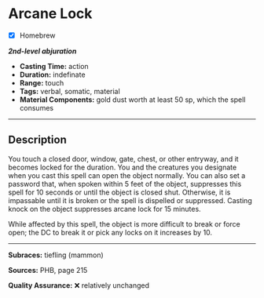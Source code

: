 # Arcane Lock
- [x] Homebrew

***2nd-level abjuration***
- **Casting Time:** action
- **Duration:** indefinate
- **Range:** touch
- **Tags:** verbal, somatic, material
- **Material Components:** gold dust worth at least 50 sp, which the spell consumes

---

## Description
You touch a closed door, window, gate, chest, or other entryway, and it becomes locked for the duration.
You and the creatures you designate when you cast this spell can open the object normally.
You can also set a password that, when spoken within 5 feet of the object, suppresses this spell for 10 seconds or until the object is closed shut.
Otherwise, it is impassable until it is broken or the spell is dispelled or suppressed.
Casting knock on the object suppresses arcane lock for 15 minutes.

While affected by this spell, the object is more difficult to break or force open; the DC to break it or pick any locks on it increases by 10.

---

**Subraces:** tiefling (mammon)

**Sources:** PHB, page 215

**Quality Assurance:** :x: relatively unchanged
